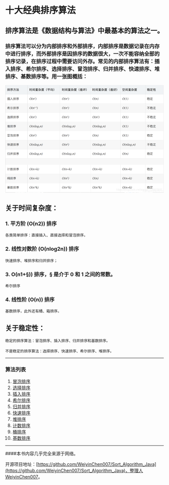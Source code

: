 # 十大经典排序算法

## 排序算法是《数据结构与算法》中最基本的算法之一。

### 排序算法可以分为内部排序和外部排序，内部排序是数据记录在内存中进行排序，而外部排序是因排序的数据很大，一次不能容纳全部的排序记录，在排序过程中需要访问外存。常见的内部排序算法有：**插入排序、希尔排序、选择排序、冒泡排序、归并排序、快速排序、堆排序、基数排序**等。用一张图概括：
![十大经典排序算法](images/Sort.png)



##  **关于时间复杂度**：

### 1. 平方阶 (O(n2)) 排序
	各类简单排序：直接插入、直接选择和冒泡排序。
### 2. 线性对数阶 (O(nlog2n)) 排序
	快速排序、堆排序和归并排序；
### 3. O(n1+§)) 排序，§ 是介于 0 和 1 之间的常数。
    希尔排序
### 4. 线性阶 (O(n)) 排序
	基数排序，此外还有桶、箱排序。


##  **关于稳定性**：

    稳定的排序算法：冒泡排序、插入排序、归并排序和基数排序。

    不是稳定的排序算法：选择排序、快速排序、希尔排序、堆排序。

----


### **算法列表**

1. [冒泡排序](src/com/cwy/sort/BubbleSort.java)
2. [选择排序](src/com/cwy/sort/SelectSort.java)
3. [插入排序](src/com/cwy/sort/InsertSort.java)
4. [希尔排序](src/com/cwy/sort/ShellSort.java)
5. [归并排序](src/com/cwy/sort/MergeSort.java)
6. [快速排序](src/com/cwy/sort/QuickSort.java)
7. [堆排序](src/com/cwy/sort/HeapSort.java)
8. [计数排序](src/com/cwy/sort/CountSort.java)
9. [桶排序](src/com/cwy/sort/BucketSort.java)
10. [基数排序](src/com/cwy/sort/RadixSort.java)

----

####本书内容几乎完全来源于网络。

开源项目地址：[https://github.com/WeiyinChen007/Sort_Algorithm_Java](https://github.com/WeiyinChen007/Sort_Algorithm_Java)，整理人 [WeiyinChen007](https://github.com/WeiyinChen007)。

